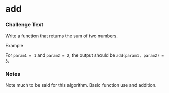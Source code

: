# add

### Challenge Text

Write a function that returns the sum of two numbers.

Example

For `param1 = 1` and `param2 = 2`, the output should be
`add(param1, param2) = 3`.

### Notes

Note much to be said for this algorithm. Basic function use and addition.